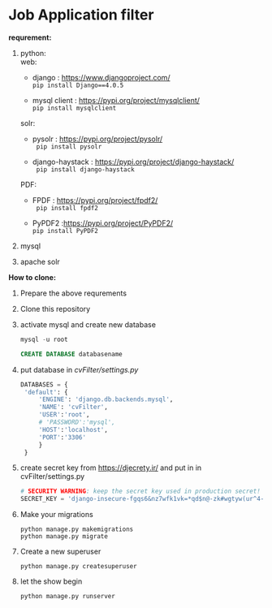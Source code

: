 # Job Application filter

**requrement:**  
1. python:  
    web:  
    * django : https://www.djangoproject.com/  
      ```pip install Django==4.0.5```

    * mysql client : https://pypi.org/project/mysqlclient/   
        ```pip install mysqlclient```
    
    solr:  
    * pysolr : https://pypi.org/project/pysolr/  
    ``` pip install pysolr```

    * django-haystack  : https://pypi.org/project/django-haystack/  
    ``` pip install django-haystack```
    
    PDF:
    * FPDF : https://pypi.org/project/fpdf2/  
    ``` pip install fpdf2```

    * PyPDF2  :https://pypi.org/project/PyPDF2/  
    ```pip install PyPDF2```

2. mysql

3. apache solr

**How to clone:**
1. Prepare the above requrements
2. Clone this repository
3. activate mysql and create new database
   ```sql
   mysql -u root

   CREATE DATABASE databasename
   ```
4. put database in *cvFilter/settings.py*
   ```python
   DATABASES = {
    'default': {  
        'ENGINE': 'django.db.backends.mysql',  
        'NAME': 'cvFilter',  
        'USER':'root',  
        # 'PASSWORD':'mysql',  
        'HOST':'localhost',  
        'PORT':'3306'  
        }
    }
    ```
5. create secret key from https://djecrety.ir/ and put in in cvFilter/settings.py
    ``` python 
    # SECURITY WARNING: keep the secret key used in production secret!
    SECRET_KEY = 'django-insecure-fgqs6&nz7wfk1vk=*qd$n@-zk#wgtyw(ur^4-1v=wmi2i@w#_d'
    ```

6. Make your migrations
    ``` 
    python manage.py makemigrations
    python manage.py migrate
    ```
7. Create a new superuser
    ``` 
    python manage.py createsuperuser
    ```
8. let the show begin
    ``` 
    python manage.py runserver
    ```